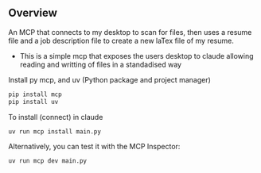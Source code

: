 ## Overview 

An MCP that connects to my desktop to scan for files, then uses a resume file and a job description file to create a new laTex file of my resume.

- This is a simple mcp that exposes the users desktop to claude allowing reading and writting of files in a standadised way

Install py mcp, and uv (Python package and project manager)
```bash
pip install mcp
pip install uv
```

To install (connect) in claude
```bash
uv run mcp install main.py
```

Alternatively, you can test it with the MCP Inspector:
```bash
uv run mcp dev main.py
```